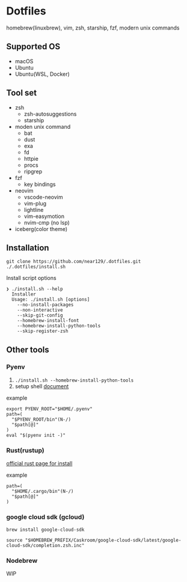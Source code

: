 # Dotfiles

homebrew(linuxbrew), vim, zsh, starship, fzf, modern unix commands

## Supported OS

- macOS
- Ubuntu
- Ubuntu(WSL, Docker)

## Tool set

- zsh
  - zsh-autosuggestions
  - starship
- moden unix command
  - bat
  - dust
  - exa
  - fd
  - httpie
  - procs
  - ripgrep
- fzf
  - key bindings
- neovim
  - vscode-neovim
  - vim-plug
  - lightline
  - vim-easymotion
  - nvim-cmp (no lsp)
- iceberg(color theme)

## Installation

```shell
git clone https://github.com/near129/.dotfiles.git
./.dotfiles/install.sh
```

Install script options

```shell
❯ ./install.sh --help
  Installer
  Usage: ./install.sh [options]
    --no-install-packages
    --non-interactive
    --skip-git-config
    --homebrew-install-font
    --homebrew-install-python-tools
    --skip-register-zsh
```

## Other tools

### Pyenv

1. `./install.sh --homebrew-install-python-tools`
2. setup shell [document](https://github.com/pyenv/pyenv#set-up-your-shell-environment-for-pyenv)

example

```shell
export PYENV_ROOT="$HOME/.pyenv"
path=(
  "$PYENV_ROOT/bin"(N-/)
  "$path[@]"
)
eval "$(pyenv init -)"
```

### Rust(rustup)

[official rust page for install](https://www.rust-lang.org/ja/tools/install)

example

```shell
path=(
  "$HOME/.cargo/bin"(N-/)
  "$path[@]"
)
```

### google cloud sdk (gcloud)

`brew install google-cloud-sdk`

```shell
source "$HOMEBREW_PREFIX/Caskroom/google-cloud-sdk/latest/google-cloud-sdk/completion.zsh.inc"
```

### Nodebrew

WIP
